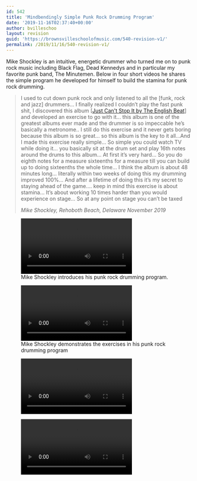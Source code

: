 ```yaml
---
id: 542
title: 'Mindbendingly Simple Punk Rock Drumming Program'
date: '2019-11-16T02:37:40+00:00'
author: bvilleschoo
layout: revision
guid: 'https://brownsvilleschoolofmusic.com/540-revision-v1/'
permalink: /2019/11/16/540-revision-v1/
---
```


Mike Shockley is an intuitive, energetic drummer who turned me on to punk rock music including Black Flag, Dead Kennedys and in particular my favorite punk band, The Minutemen. Below in four short videos he shares the simple program he developed for himself to build the stamina for punk rock drumming.

> I used to cut down punk rock and only listened to all the \[funk, rock and jazz\] drummers... I finally realized I couldn’t play the fast punk shit, I discovered this album \[[Just Can't Stop It by The English Beat](https://www.youtube.com/watch?v=3lMuSqWIwXs&list=PLfGibfZATlGpNhbltHJo3QYJe7DpRicua)\] and developed an exercise to go with it... this album is one of the greatest albums ever made and the drummer is so impeccable he’s basically a metronome.. I still do this exercise and it never gets boring because this album is so great… so this album is the key to it all...And I made this exercise really simple… So simple you could watch TV while doing it... you basically sit at the drum set and play 16th notes around the drums to this album… At first it’s very hard… So you do eighth notes for a measure sixteenths for a measure till you can build up to doing sixteenths the whole time… I think the album is about 48 minutes long… literally within two weeks of doing this my drumming improved 100%… And after a lifetime of doing this it’s my secret to staying ahead of the game.... keep in mind this exercise is about stamina… It’s about working 10 times harder than you would experience on stage… So at any point on stage you can’t be taxed
> 
> <cite>Mike Shockley, Rehoboth Beach, Delaware November 2019</cite>

<figure class="wp-block-video"><video controls="" src="https://centerofwow.com/wp-content/uploads/2019/11/video-1573847218.mp4"></video><figcaption>Mike Shockley introduces his punk rock drumming program.</figcaption></figure><figure class="wp-block-video"><video controls="" src="https://centerofwow.com/wp-content/uploads/2019/11/video-1573847228.mp4"></video><figcaption>Mike Shockley demonstrates the exercises in his punk rock drumming program</figcaption></figure><figure class="wp-block-video"><video controls="" src="https://centerofwow.com/wp-content/uploads/2019/11/video-1573847236.mp4"></video></figure><figure class="wp-block-video"><video controls="" src="https://centerofwow.com/wp-content/uploads/2019/11/video-1573847230.mp4"></video></figure>